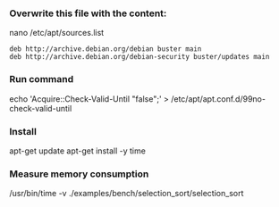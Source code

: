 ### Overwrite this file with the content:

nano /etc/apt/sources.list

```
deb http://archive.debian.org/debian buster main
deb http://archive.debian.org/debian-security buster/updates main
```

### Run command

echo 'Acquire::Check-Valid-Until "false";' > /etc/apt/apt.conf.d/99no-check-valid-until

### Install

apt-get update
apt-get install -y time

### Measure memory consumption

/usr/bin/time -v ./examples/bench/selection_sort/selection_sort
